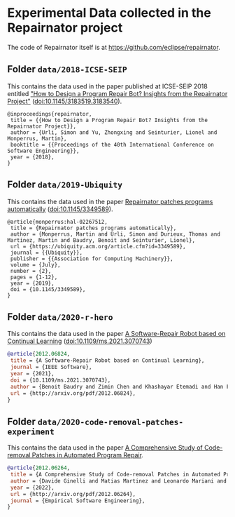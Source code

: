 # Experimental Data collected in the Repairnator project

The code of Repairnator itself is at <https://github.com/eclipse/repairnator>.

## Folder `data/2018-ICSE-SEIP`
This contains the data used in the paper published at ICSE-SEIP 2018 entitled ["How to Design a Program Repair Bot? Insights from the Repairnator Project"](https://hal.inria.fr/hal-01691496/document) ([doi:10.1145/3183519.3183540](https://doi.org/10.1145/3183519.3183540)).

```
@inproceedings{repairnator,
 title = {{How to Design a Program Repair Bot? Insights from the Repairnator Project}},
 author = {Urli, Simon and Yu, Zhongxing and Seinturier, Lionel and Monperrus, Martin},
 booktitle = {{Proceedings of the 40th International Conference on Software Engineering}},
 year = {2018},
}
```

## Folder `data/2019-Ubiquity`


This contains the data used in the paper [Repairnator patches programs automatically](https://ubiquity.acm.org/article.cfm?id=3349589) ([doi:10.1145/3349589](https://doi.org/10.1145/3349589)).

```
@article{monperrus:hal-02267512,
 title = {Repairnator patches programs automatically},
 author = {Monperrus, Martin and Urli, Simon and Durieux, Thomas and Martinez, Martin and Baudry, Benoit and Seinturier, Lionel},
 url = {https://ubiquity.acm.org/article.cfm?id=3349589},
 journal = {{Ubiquity}},
 publisher = {{Association for Computing Machinery}},
 volume = {July},
 number = {2},
 pages = {1-12},
 year = {2019},
 doi = {10.1145/3349589},
}
```

## Folder `data/2020-r-hero`

This contains the data used in the paper [A Software-Repair Robot based on Continual Learning](http://arxiv.org/pdf/2012.06824) ([doi:10.1109/ms.2021.3070743](https://doi.org/10.1109/ms.2021.3070743))

```bibtex
@article{2012.06824,
 title = {A Software-Repair Robot based on Continual Learning},
 journal = {IEEE Software},
 year = {2021},
 doi = {10.1109/ms.2021.3070743},
 author = {Benoit Baudry and Zimin Chen and Khashayar Etemadi and Han Fu and Davide Ginelli and Steve Kommrusch and Matias Martinez and Martin Monperrus and Javier Ron and He Ye and Zhongxing Yu},
 url = {http://arxiv.org/pdf/2012.06824},
}
```

## Folder `data/2020-code-removal-patches-experiment`

This contains the data used in the paper [A Comprehensive Study of Code-removal Patches in Automated Program Repair](http://arxiv.org/pdf/2012.06264).

```bibtex
@article{2012.06264,
 title = {A Comprehensive Study of Code-removal Patches in Automated Program Repair},
 author = {Davide Ginelli and Matias Martinez and Leonardo Mariani and Martin Monperrus},
 year = {2022},
 url = {http://arxiv.org/pdf/2012.06264},
 journal = {Empirical Software Engineering},
}
```


